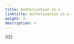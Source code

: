 ```yaml
---
title: Authorization v1.x
linktitle: Authorization v1.x
weight: 3
description: >
---
```

{{<include  file="content/docs/getting-started/uninstallation/helm/module/authorizationv1.x.md" Var="powerflex" >}}
